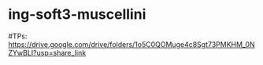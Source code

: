 # ing-soft3-muscellini

#TPs: 
https://drive.google.com/drive/folders/1o5C0QOMuge4c8Sgt73PMKHM_0NZYwBLI?usp=share_link
